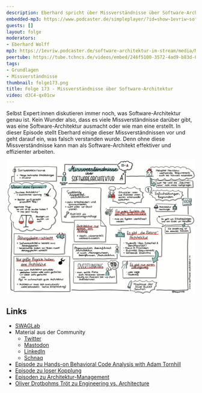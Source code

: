```yaml
---
description: Eberhard spricht über Missverständnisse über Software-Architektur
embedded-mp3: https://www.podcaster.de/simpleplayer/?id=show~1evriw~software-architektur-im-stream~pod-cf96e317c86a1ea7f54982ebce&v=1688737660
guests: []
layout: folge
moderators:
- Eberhard Wolff
mp3: https://1evriw.podcaster.de/software-architektur-im-stream/media/Missverstaendnisse_ueber_Software-Architektur.mp3
peertube: https://tube.tchncs.de/videos/embed/246f5100-3572-4ad9-b83d-054ca60084ad
tags:
- Grundlagen
- Missverständnisse
thumbnail: folge173.png
title: Folge 173 - Missverständnisse über Software-Architektur
video: d3C4-qx01cw
---
```


Selbst Expert:innen diskutieren immer noch, was Software-Architektur
genau ist. Kein Wunder also, dass es viele Missverständnisse darüber
gibt, was eine Software-Architektur ausmacht oder wie man eine
erstellt. In dieser Episode stellt Eberhard einige dieser
Missverständnissen vor und geht darauf ein, was falsch verstanden
wurde. Denn ohne diese Missverständnisse kann man als
Software-Architekt effektiver und effizienter arbeiten.

![Sketchnotes](/sketchnotes/folge173.jpg)

## Links

* [SWAGLab](https://swaglab.rocks/)
* Material aus der Community
  * [Twitter](https://twitter.com/ewolff/status/1675060473497104384)
  * [Mastodon](https://mastodon.social/@ewolff/110637915317795741)
  * [LinkedIn](https://www.linkedin.com/posts/eberhardwolff_softwarearchitecture-activity-7080826231901802497-AdWj)
  * [Schnaq](https://app.schnaq.com/schnaq/4cd901cb-eb6c-4d9b-bb43-330998ac4f31)
* [Episode zu Hands-on Behavioral Code Analysis with Adam
  Tornhill](https://software-architektur.tv/2023/06/07/folge168.html)
* [Episode zu loser
  Kopplung](https://software-architektur.tv/2021/09/24/folge76.html)
* [Episoden zu
  Architektur-Management](https://software-architektur.tv/tags.html#Architecture%20Management)
* [Oliver Drotbohms Tröt zu Engineering vs. Architecture](https://mastodon.social/@odrotbohm@chaos.social/110666116418725889)
